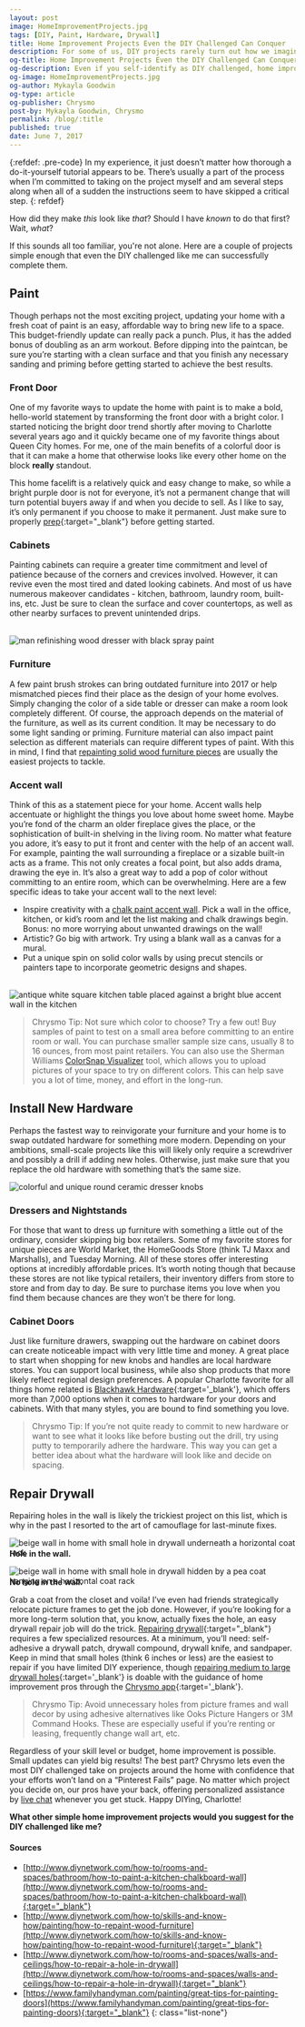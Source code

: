 ```yaml
---
layout: post
image: HomeImprovementProjects.jpg
tags: [DIY, Paint, Hardware, Drywall]
title: Home Improvement Projects Even the DIY Challenged Can Conquer
description: For some of us, DIY projects rarely turn out how we imagine. And for those people, there is still hope. Here's a list of projects even the DIY challenged can do.
og-title: Home Improvement Projects Even the DIY Challenged Can Conquer
og-description: Even if you self-identify as DIY challenged, home improvement projects are doable. Here’s a few to get you started.
og-image: HomeImprovementProjects.jpg
og-author: Mykayla Goodwin
og-type: article
og-publisher: Chrysmo
post-by: Mykayla Goodwin, Chrysmo
permalink: /blog/:title
published: true
date: June 7, 2017
---
```


{:refdef: .pre-code}
In my experience, it just doesn’t matter how thorough a do-it-yourself tutorial appears to be. There’s usually a part of the process when I’m committed to taking on the project myself and am several steps along when all of a sudden the instructions seem to have skipped a critical step.
{: refdef}

How did they make <i>this</i> look like <i>that</i>? Should I have <i>known</i> to do that first? Wait, <i>what</i>?

If this sounds all too familiar, you're not alone. Here are a couple of projects simple enough that even the DIY challenged like me can successfully complete them.

## Paint

Though perhaps not the most exciting project, updating your home with a fresh coat of paint is an easy, affordable way to bring new life to a space. This budget-friendly update can really pack a punch. Plus, it has the added bonus of doubling as an arm workout. Before dipping into the paintcan, be sure you’re starting with a clean surface and that you finish any necessary sanding and priming before getting started to achieve the best results.

### Front Door 

One of my favorite ways to update the home with paint is to make a bold, hello-world statement by transforming the front door with a bright color. I started noticing the bright door trend shortly after moving to Charlotte several years ago and it quickly became one of my favorite things about Queen City homes. For me, one of the main benefits of a colorful door is that it can make a home that otherwise looks like every other home on the block <strong>really</strong> standout. 

This home facelift is a relatively quick and easy change to make, so while a bright purple door is not for everyone, it’s not a permanent change that will turn potential buyers away if and when you decide to sell. As I like to say, it’s only permanent if you choose to make it permanent. Just make sure to properly [prep](https://www.familyhandyman.com/painting/great-tips-for-painting-doors){:target="_blank"} before getting started. 

### Cabinets

Painting cabinets can require a greater time commitment and level of patience because of the corners and crevices involved. However, it can revive even the most tired and dated looking cabinets. And most of us have numerous makeover candidates - kitchen, bathroom, laundry room, built-ins, etc. Just be sure to clean the surface and cover countertops, as well as other nearby surfaces to prevent unintended drips.

<div class="row">
	<div class='col-md-6'> 
	<br>
		<img src='{{site.baseurl}}/images/posts/Furniture2.jpg' alt='man refinishing wood dresser with black spray paint'>
	</div>
	<div class='col-md-6'>
		<h3>Furniture</h3>
		<p>A few paint brush strokes can bring outdated furniture into 2017 or help mismatched pieces find their place as the design of your home evolves. Simply changing the color of a side table or dresser can make a room look completely different. Of course, the approach depends on the material of the furniture, as well as its current condition. It may be necessary to do some light sanding or priming. Furniture material can also impact paint selection as different materials can require different types of paint. With this in mind, I find that <a href='http://www.diynetwork.com/how-to/skills-and-know-how/painting/how-to-repaint-wood-furniture' target='_blank'>repainting solid wood furniture pieces</a> are usually the easiest projects to tackle. 
		</p>
</div>
	</div>
<div class='clearfix'></div>

<div class="row">	
	<div class='col-md-6'>
		<h3>Accent wall</h3>
		<p>Think of this as a statement piece for your home. Accent walls help accentuate or highlight the things you love about home sweet home. Maybe you’re fond of the charm an older fireplace gives the place, or the sophistication of built-in shelving in the living room. No matter what feature you adore, it’s easy to put it front and center with the help of an accent wall. For example, painting the wall surrounding a fireplace or a sizable built-in acts as a frame. This not only creates a focal point, but also adds drama, drawing the eye in. It’s also a great way to add a pop of color without committing to an entire room, which can be overwhelming. Here are a few specific ideas to take your accent wall to the next level:
		</p>
		<ul class='list-check'>
			<li>Inspire creativity with a <a href='http://www.diynetwork.com/how-to/rooms-and-spaces/bathroom/how-to-paint-a-kitchen-chalkboard-wall' target='_blank'>chalk paint accent wall</a>. Pick a wall in the office, kitchen, or kid’s room and let the list making and chalk drawings begin. Bonus: no more worrying about unwanted drawings on the wall! </li>
			<li>Artistic? Go big with artwork. Try using a blank wall as a canvas for a mural. </li>
			<li>Put a unique spin on solid color walls by using precut stencils or painters tape to incorporate geometric designs and shapes.</li>
		</ul>
	</div>
	<div class='col-md-6'> 
	<br>
		<img src='{{site.baseurl}}/images/posts/Accent-wall.jpg' alt='antique white square kitchen table placed against a bright blue accent wall in the kitchen'>
	</div>
</div>
<div class='clearfix'></div>

> Chrysmo Tip: Not sure which color to choose? Try a few out! Buy samples of paint to test on a small area before committing to an entire room or wall. You can purchase smaller sample size cans, usually 8 to 16 ounces, from most paint retailers. You can also use the Sherman Williams <a href='https://www.sherwin-williams.com/visualizer#/active/default' target='_blank'>ColorSnap Visualizer</a> tool, which allows you to upload pictures of your space to try on different colors. This can help save you a lot of time, money, and effort in the long-run. 

## Install New Hardware

Perhaps the fastest way to reinvigorate your furniture and your home is to swap outdated hardware for something more modern. Depending on your ambitions, small-scale projects like this will likely only require a screwdriver and possibly a drill if adding new holes. Otherwise, just make sure that you replace the old hardware with something that’s the same size.

<img src='{{site.baseurl}}/images/posts/unique-ceramic-knobs.jpg' class='center-block' alt='colorful and unique round ceramic dresser knobs'>

### Dressers and Nightstands

For those that want to dress up furniture with something a little out of the ordinary, consider skipping big box retailers. Some of my favorite stores for unique pieces are World Market, the HomeGoods Store (think TJ Maxx and Marshalls), and Tuesday Morning. All of these stores offer interesting options at incredibly affordable prices. It’s worth noting though that because these stores are not like typical retailers, their inventory differs from store to store and from day to day. Be sure to purchase items you love when you find them because chances are they won’t be there for long. 

### Cabinet Doors

Just like furniture drawers, swapping out the hardware on cabinet doors can create noticeable impact with very little time and money. A great place to start when shopping for new knobs and handles are local hardware stores. You can support local business, while also shop products that more likely reflect regional design preferences. A popular Charlotte favorite for all things home related is [Blackhawk Hardware](http://blackhawkhardware.com/){:target='_blank'}, which offers more than 7,000 options when it comes to hardware for your doors and cabinets. With that many styles, you are bound to find something you love.

> Chrysmo Tip: If you’re not quite ready to commit to new hardware or want to see what it looks like before busting out the drill, try using putty to temporarily adhere the hardware. This way you can get a better idea about what the hardware will look like and decide on spacing. 

## Repair Drywall

Repairing holes in the wall is likely the trickiest project on this list, which is why in the past I resorted to the art of camouflage for last-minute fixes.

<div class='row'>
<div class="col-md-6 text-center">
	<img src='{{site.baseurl}}/images/posts/Holein-the-wall.jpg' alt='beige wall in home with small hole in drywall underneath a horizontal coat rack'>
	<p style='margin-top:-15px;'><strong>Hole in the wall.</strong></p>
</div>
<div class="col-md-6 text-center">
	<img src='{{site.baseurl}}/images/posts/No-holeinthewall.jpg' alt='beige wall in home with small hole in drywall hidden by a pea coat hanging on a horizontal coat rack'>
	<p style='margin-top:-15px;'><strong>No hole in the wall.</strong></p>	
</div>
</div>

Grab a coat from the closet and voila! I’ve even had friends strategically relocate picture frames to get the job done. However, if you’re looking for a more long-term solution that, you know, actually fixes the hole, an easy drywall repair job will do the trick. [Repairing drywall](http://www.diynetwork.com/how-to/rooms-and-spaces/walls-and-ceilings/how-to-repair-a-hole-in-drywall){:target="_blank"} requires a few specialized resources. At a minimum, you’ll need: self-adhesive a drywall patch, drywall compound, drywall knife, and sandpaper. Keep in mind that small holes (think 6 inches or less) are the easiest to repair if you have limited DIY experience, though [repairing medium to large drywall holes](https://chrysmo.com/blog/HomeCareDIYTipstoUpgradeandCarefortheWallsinYourHome){:target='_blank'} is doable with the guidance of home improvement pros through the [Chrysmo app](https://bit.ly/chrysmo){:target='_blank'}.

> Chrysmo Tip: Avoid unnecessary holes from picture frames and wall decor by using adhesive alternatives like Ooks Picture Hangers or 3M Command Hooks. These are especially useful if you’re renting or leasing, frequently change wall art, etc.

<p>Regardless of your skill level or budget, home improvement is possible. Small updates can yield big results! The best part? Chrysmo lets even the most DIY challenged take on projects around the home with confidence that your efforts won’t land on a “Pinterest Fails” page. No matter which project you decide on, our pros have your back, offering personalized assistance by <a href="https://chrysmo.com/index.html">live chat</a> whenever you get stuck. Happy DIYing, Charlotte!</p>

<p class="text-center"><strong>What other simple home improvement projects would you suggest for the DIY challenged like me?</strong></p> 


#### Sources


* [http://www.diynetwork.com/how-to/rooms-and-spaces/bathroom/how-to-paint-a-kitchen-chalkboard-wall](http://www.diynetwork.com/how-to/rooms-and-spaces/bathroom/how-to-paint-a-kitchen-chalkboard-wall){:target="_blank"}
* [http://www.diynetwork.com/how-to/skills-and-know-how/painting/how-to-repaint-wood-furniture](http://www.diynetwork.com/how-to/skills-and-know-how/painting/how-to-repaint-wood-furniture){:target="_blank"}
* [http://www.diynetwork.com/how-to/rooms-and-spaces/walls-and-ceilings/how-to-repair-a-hole-in-drywall](http://www.diynetwork.com/how-to/rooms-and-spaces/walls-and-ceilings/how-to-repair-a-hole-in-drywall){:target="_blank"}
* [https://www.familyhandyman.com/painting/great-tips-for-painting-doors](https://www.familyhandyman.com/painting/great-tips-for-painting-doors){:target="_blank"}
{: class="list-none"}






